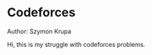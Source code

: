# Codeforces                                     
Author: Szymon Krupa      

                                                  
Hi, this is my struggle with codeforces problems. 
                                                 
